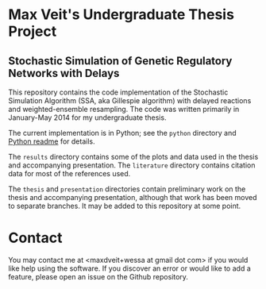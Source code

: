 Max Veit's Undergraduate Thesis Project
=======================================
Stochastic Simulation of Genetic Regulatory Networks with Delays
----------------------------------------------------------------

This repository contains the code implementation of the Stochastic Simulation
Algorithm (SSA, aka Gillespie algorithm) with delayed reactions and
weighted-ensemble resampling. The code was written primarily in January-May
2014 for my undergraduate thesis.

The current implementation is in Python; see the `python` directory and
[Python readme](python/README.md) for details.

The `results` directory contains some of the plots and data used in the thesis
and accompanying presentation. The `literature` directory contains citation
data for most of the references used.

The `thesis` and `presentation` directories contain preliminary work on the
thesis and accompanying presentation, although that work has been moved to
separate branches. It may be added to this repository at some point.

Contact
=======

You may contact me at <maxdveit+wessa at gmail dot com> if you would like help using
the software. If you discover an error or would like to add a feature, please open an
issue on the Github repository.
